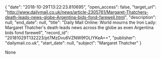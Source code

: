 {
  "date": "2018-10-29T13:22:23.810695", 
  "open_access": false, 
  "target_url": "http://www.dailymail.co.uk/news/article-2305761/Margaret-Thatchers-death-leads-news-globe-Argentina-bids-fond-farewell.html", 
  "description": null, 
  "end_date": null, 
  "title": "Daily Mail Online: World mourns the Iron Lady: Margaret Thatcher's death leads news across the globe as even Argentina bids fond farewell", 
  "record_id": "20181029T132223/pt7MzDvu6VZNW9fOLIYKeA==", 
  "publisher": "dailymail.co.uk", 
  "start_date": null, 
  "subject": "Margaret Thatcher"
}

None